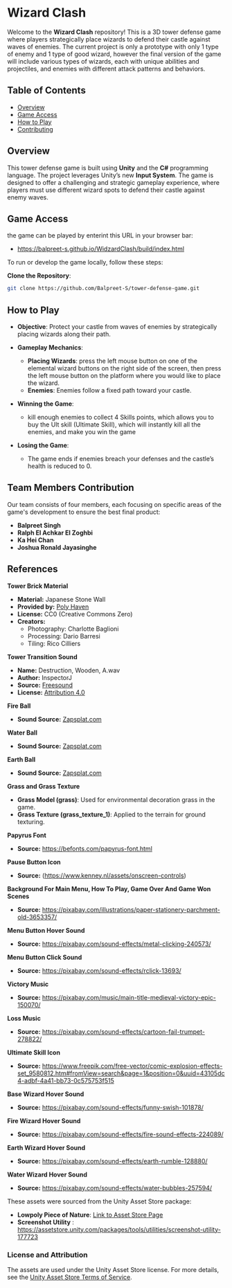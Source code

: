 # Wizard Clash

Welcome to the **Wizard Clash** repository! This is a 3D tower defense game where players strategically place wizards to defend their castle against waves of enemies. 
The current project is only a prototype with only 1 type of enemy and 1 type of good wizard, however the final version of the game will include various types of wizards, each with unique abilities and projectiles, and enemies with different attack patterns and behaviors.

## Table of Contents

- [Overview](#overview)
- [Game Access](#Game-Access)
- [How to Play](#how-to-play)
- [Contributing](#contributing)


## Overview

This tower defense game is built using **Unity** and the **C#** programming language. The project leverages Unity’s new **Input System**. The game is designed to offer a challenging and strategic gameplay experience, where players must use different wizard spots to defend their castle against enemy waves.



## Game Access

the game can be played by enterint this URL in your browser bar: 
- https://balpreet-s.github.io/WidzardClash/build/index.html

To run or develop the game locally, follow these steps:

 **Clone the Repository**:
   ```bash
   git clone https://github.com/Balpreet-S/tower-defense-game.git
```
## How to Play

- **Objective**: Protect your castle from waves of enemies by strategically placing wizards along their path.
  
- **Gameplay Mechanics**:
  - **Placing Wizards**: press the left mouse button on one of the elemental wizard buttons on the right side of the screen, then press the left mouse button on the platform where you would like to place the wizard.
  - **Enemies**: Enemies follow a fixed path toward your castle.
  
- **Winning the Game**:
  - kill enough enemies to collect 4 Skills points, which allows you to buy the Ult skill (Ultimate Skill), which will instantly kill all the enemies, and make you win the game
  
- **Losing the Game**:
  - The game ends if enemies breach your defenses and the castle’s health is reduced to 0.

## Team Members Contribution

Our team consists of four members, each focusing on specific areas of the game's development to ensure the best final product:

- **Balpreet Singh**
- **Ralph El Achkar El Zoghbi**
- **Ka Hei Chan**
- **Joshua Ronald Jayasinghe**

## References

**Tower Brick Material**
- **Material:** Japanese Stone Wall  
- **Provided by:** [Poly Haven](https://polyhaven.com/)  
- **License:** CC0 (Creative Commons Zero)  
- **Creators:**
  - Photography: Charlotte Baglioni  
  - Processing: Dario Barresi  
  - Tiling: Rico Cilliers  



**Tower Transition Sound**
- **Name:** Destruction, Wooden, A.wav  
- **Author:** InspectorJ  
- **Source:** [Freesound](https://freesound.org/s/352513/)  
- **License:** [Attribution 4.0](https://creativecommons.org/licenses/by/4.0/)  



**Fire Ball**
- **Sound Source:** [Zapsplat.com](https://www.zapsplat.com)



**Water Ball**
- **Sound Source:** [Zapsplat.com](https://www.zapsplat.com)



**Earth Ball**
- **Sound Source:** [Zapsplat.com](https://www.zapsplat.com)

**Grass and Grass Texture**
- **Grass Model (grass)**: Used for environmental decoration grass in the game.
- **Grass Texture (grass_texture_1)**: Applied to the terrain for ground texturing.

**Papyrus Font**
- **Source:** https://befonts.com/papyrus-font.html

**Pause Button Icon**
- **Source:** (https://www.kenney.nl/assets/onscreen-controls)

**Background For Main Menu, How To Play, Game Over And Game Won Scenes**
- **Source:** https://pixabay.com/illustrations/paper-stationery-parchment-old-3653357/

**Menu Button Hover Sound**
- **Source:** https://pixabay.com/sound-effects/metal-clicking-240573/

**Menu Button Click Sound**
- **Source:** https://pixabay.com/sound-effects/rclick-13693/

**Victory Music**
- **Source:** https://pixabay.com/music/main-title-medieval-victory-epic-150070/

**Loss Music**
- **Source:** https://pixabay.com/sound-effects/cartoon-fail-trumpet-278822/

**Ultimate Skill Icon**
- **Source:** https://www.freepik.com/free-vector/comic-explosion-effects-set_9580812.htm#fromView=search&page=1&position=0&uuid=43105dc4-adbf-4a41-bb73-0c575753f515

**Base Wizard Hover Sound**
- **Source:** https://pixabay.com/sound-effects/funny-swish-101878/

**Fire Wizard Hover Sound**
- **Source:** https://pixabay.com/sound-effects/fire-sound-effects-224089/

**Earth Wizard Hover Sound**
- **Source:** https://pixabay.com/sound-effects/earth-rumble-128880/

**Water Wizard Hover Sound**
- **Source:** https://pixabay.com/sound-effects/water-bubbles-257594/
  
These assets were sourced from the Unity Asset Store package:
- **Lowpoly Piece of Nature**: [Link to Asset Store Page](https://assetstore.unity.com/packages/3d/environments/fantasy/lowpoly-piece-of-nature-40538)
- **Screenshot Utility** : https://assetstore.unity.com/packages/tools/utilities/screenshot-utility-177723

### License and Attribution
The assets are used under the Unity Asset Store license. For more details, see the [Unity Asset Store Terms of Service](https://unity.com/legal/as-terms).

  
